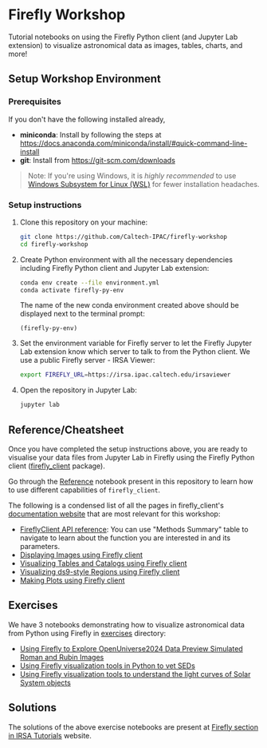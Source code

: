 # Firefly Workshop
Tutorial notebooks on using the Firefly Python client (and Jupyter Lab extension)
to visualize astronomical data as images, tables, charts, and more!

## Setup Workshop Environment

### Prerequisites
If you don't have the following installed already,
- **miniconda**: Install by following the steps at https://docs.anaconda.com/miniconda/install/#quick-command-line-install
- **git**: Install from https://git-scm.com/downloads

> Note: If you're using Windows, it is *highly recommended* to use [Windows 
Subsystem for Linux (WSL)](https://learn.microsoft.com/en-us/windows/wsl/install)
for fewer installation headaches. 

### Setup instructions
1. Clone this repository on your machine:
    ```sh
    git clone https://github.com/Caltech-IPAC/firefly-workshop
    cd firefly-workshop
    ```

2. Create Python environment with all the necessary dependencies including Firefly Python client and Jupyter Lab extension:
    ```sh
    conda env create --file environment.yml
    conda activate firefly-py-env
    ```
    The name of the new conda environment created above should be displayed next to the terminal prompt:
    ```
    (firefly-py-env)
    ```

3. Set the environment variable for Firefly server to let the Firefly Jupyter Lab extension know which server to talk to from the Python client. We use a public Firefly server - IRSA Viewer:
    ```sh
    export FIREFLY_URL=https://irsa.ipac.caltech.edu/irsaviewer
    ```

4. Open the repository in Jupyter Lab:
    ```sh
    jupyter lab
    ```


## Reference/Cheatsheet

Once you have completed the setup instructions above, you are ready to visualise
your data files from Jupyter Lab in Firefly using the Firefly Python client
([firefly_client](https://caltech-ipac.github.io/firefly_client) package).

Go through the [Reference](Reference.ipynb) notebook present in this repository
to learn how to use different capabilities of `firefly_client`. 

The following is a condensed list of all the pages in firefly_client's
[documentation website](https://caltech-ipac.github.io/firefly_client/index.html)
that are most relevant for this workshop:
- [FireflyClient API reference](https://caltech-ipac.github.io/firefly_client/api/firefly_client.FireflyClient.html):
You can use "Methods Summary" table to navigate to learn about the function
you are interested in and its parameters.
- [Displaying Images using Firefly client](https://caltech-ipac.github.io/firefly_client/usage/displaying-images.html)
- [Visualizing Tables and Catalogs using Firefly client](https://caltech-ipac.github.io/firefly_client/usage/viewing-tables.html)
- [Visualizing ds9-style Regions using Firefly client](https://caltech-ipac.github.io/firefly_client/usage/overlaying-regions.html)
- [Making Plots using Firefly client](https://caltech-ipac.github.io/firefly_client/usage/charting.html)


## Exercises

We have 3 notebooks demonstrating how to visualize astronomical data from Python
using Firefly in [exercises](exercises/) directory:
- [Using Firefly to Explore OpenUniverse2024 Data Preview Simulated Roman and Rubin Images](exercises/OpenUniverse2024Preview_Firefly.ipynb)
- [Using Firefly visualization tools in Python to vet SEDs](exercises/SEDs_in_Firefly.ipynb)
- [Using Firefly visualization tools to understand the light curves of Solar System objects](exercises/NEOWISE_light_curve_demo.ipynb)


## Solutions

The solutions of the above exercise notebooks are present at [Firefly section in
IRSA Tutorials](https://caltech-ipac.github.io/irsa-tutorials/#interactive-visualization-in-python-with-firefly) website.
